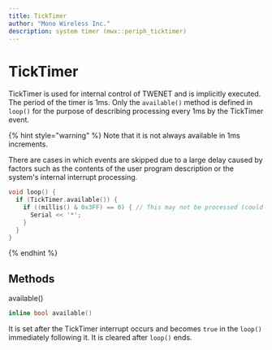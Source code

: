 ```yaml
---
title: TickTimer
author: "Mono Wireless Inc."
description: system timer (mwx::periph_ticktimer)
---
```


# TickTimer

TickTimer is used for internal control of TWENET and is implicitly executed. The period of the timer is 1ms. Only the `available()` method is defined in `loop()` for the purpose of describing processing every 1ms by the TickTimer event.

{% hint style="warning" %}
Note that it is not always available in 1ms increments.

There are cases in which events are skipped due to a large delay caused by factors such as the contents of the user program description or the system's internal interrupt processing.

```cpp
void loop() {
  if (TickTimer.available()) {
    if ((millis() & 0x3FF) == 0) { // This may not be processed (could be skipped)
      Serial << '*';
    }
  }
}
```
{% endhint %}



## Methods

available()

```cpp
inline bool available()
```

It is set after the TickTimer interrupt occurs and becomes `true` in the `loop()` immediately following it. It is cleared after `loop()` ends.

